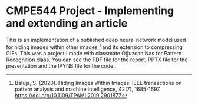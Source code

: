 # CMPE544 Project - Implementing and extending an article

This is an implementation of a published deep neural network model used for hiding images within other images [^1] and its extension to compressing GIFs. This was a project I made with classmate Oğuzcan Nas for Pattern Recognition class. You can see the PDF file for the report, PPTX file for the presentation and the IPYNB file for the code.

[^1]: Baluja, S. (2020). Hiding Images Within Images. IEEE transactions on pattern analysis and machine intelligence, 42(7), 1685-1697. https://doi.org/10.1109/TPAMI.2019.2901877
